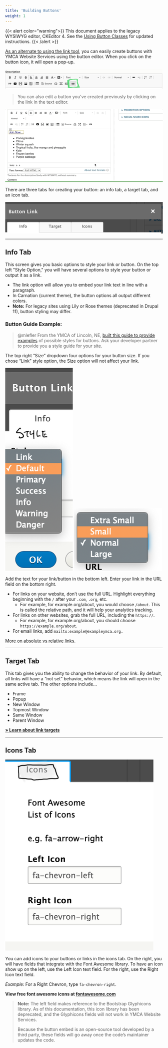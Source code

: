 ```yaml
---
title: 'Building Buttons'
weight: 1
---
```


{{< alert color="warning">}}
This document applies to the legacy WYSIWYG editor, CKEditor 4. See the [Using Button Classes](../adding-links#using-button-classes) for updated instructions.
{{< /alert >}}

[As an alternate to using the link tool](../adding-links), you can easily create buttons with YMCA Website Services using the button editor. When you click on the button icon, it will open a pop-up.

![WYSIWYG Editor options with the button tab highlighted in green.](buttons--toolbar.png)

>You can also edit a button you've created previously by clicking on the link in the text editor.

![blog-description__text-editor-edit-button|640x295,75%](buttons--popup.gif)

There are three tabs for creating your button: an info tab, a target tab, and an icon tab.

![blog-description__text-editor-button-tabs|690x137,50%](buttons--tabs.png)

---
## Info Tab

This screen gives you basic options to style your link or button. On the top left "Style Option," you will have several options to style your button or output it as a link.

* The link option will allow you to embed your link text in line with a paragraph.
* In Carnation (current theme), the button options all output different colors.
* **Note:** For legacy sites using Lily or Rose themes (deprecated in Drupal 11), button styling may differ.

### Button Guide Example:

> @mlefler From the YMCA of Lincoln, NE, [built this guide to provide examples](https://www.ymcalincoln.org/buttons) of possible styles for buttons. Ask your developer partner to provide you a style guide for your site.

The top right “Size” dropdown four options for your button size. If you chose “Link” style option, the Size option will not affect your link.

![blog-destiption__text-editor-button_style|166x500,50%](buttons--style.png)
![blog-destiption__text-editor-button_size|282x200,50%](buttons--size.png)

Add the text for your link/button in the bottom left. Enter your link in the URL field on the bottom right.

* For links on your website, don’t use the full URL. Highlight everything beginning with the `/` after your `.com`, `.org`, etc.
  * For example, for example.org/about, you would choose `/about`. This is called the relative path, and it will help your analytics tracking.
* For links on other websites, grab the full URL, including the `https://`.
  * For example, for example.org/about, you should choose `https://example.org/about`.
* For email links, add `mailto:example@exampleymca.org.`

[More on absolute vs relative links](https://www.coffeecup.com/help/articles/absolute-vs-relative-pathslinks/).

---

## Target Tab

This tab gives you the ability to change the behavior of your link. By default, all links will have a “not set” behavior, which means the link will open in the same active tab. The other options include…

* Frame
* Popup
* New Window
* Topmost Window
* Same Window
* Parent Window

**[» Learn about link targets](http://www.tagindex.net/html/frame/a_target.html)**

---

## Icons Tab

![blog-destiption__text-editor-button_icons|388x500,50%](buttons--icons.png)

You can add icons to your buttons or links in the icons tab. On the right, you will have fields that integrate with the Font Awesome library. To have an icon show up on the left, use the Left Icon text field. For the right, use the Right Icon text field.

*Example:* For a Right Chevron, type `fa-chevron-right`.

**View free font awesome icons at [fontawesome.com](https://fontawesome.com/v5/search?m=free)**

>**Note:** The left field makes reference to the Bootstrap Glyphicons library. As of this documentation, this icon library has been deprecated, and the Glyphicons fields will not work in YMCA Website Services.
>
>Because the button embed is an open-source tool developed by a third party, these fields will go away once the code’s maintainer updates the code.
